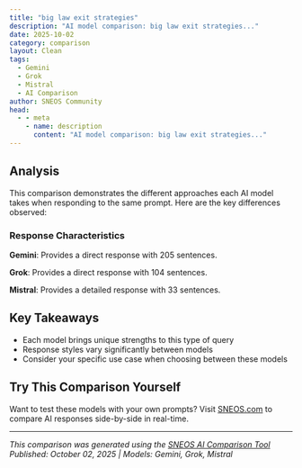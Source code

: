 ```yaml
---
title: "big law exit strategies"
description: "AI model comparison: big law exit strategies..."
date: 2025-10-02
category: comparison
layout: Clean
tags:
  - Gemini
  - Grok
  - Mistral
  - AI Comparison
author: SNEOS Community
head:
  - - meta
    - name: description
      content: "AI model comparison: big law exit strategies..."
---
```


<ChatComparison
  title="big law exit strategies"
  prompt="big law exit strategies"
  :responses='{
    "Gemini": "Okay, let\u0027s break down exit strategies from Big Law.  Leaving Big Law is a common career move, and there are many potential paths.  Here\u0027s a comprehensive overview, covering various options, key considerations, and tips for planning your exit.\n\n**I. Common Exit Strategies \u0026 Career Paths:**\n\nHere\u0027s a breakdown of popular exit routes, categorized for clarity:\n\n*   **A. Legal Roles (Still Practicing Law):**\n\n    *   **1. In-House Counsel:** This is arguably the most popular exit strategy. You become an attorney working directly for a corporation or organization.\n        *   **Pros:** Better work-life balance (often), more predictable hours, closer to the business side, potentially higher job security, see the impact of your work directly, often good benefits.\n        *   **Cons:** Can be less intellectually stimulating (depending on the company and role), may involve a lot of routine work, can be heavily influenced by business decisions, may face internal politics, salary growth may be slower than at a Big Law partner level.\n        *   **Key Skills:**  Your substantive legal expertise from Big Law is crucial.  Also, develop strong communication, negotiation, and project management skills.  Business acumen is highly valued.\n        *   **Getting There:** Network aggressively with in-house counsel. Use recruiters specializing in in-house placements. Tailor your resume to highlight relevant experience and transferable skills. Consider industry-specific roles that align with your Big Law experience.\n    *   **2. Government Service:**  Federal, state, or local government agencies need lawyers.\n        *   **Pros:** Opportunity for public service, interesting and diverse work, good benefits, often good work-life balance (though can be demanding), gain unique experience.\n        *   **Cons:** Lower pay than Big Law or in-house, bureaucracy, may require security clearances.\n        *   **Key Skills:**  Your legal skills are vital.  Demonstrate a commitment to public service and an understanding of government operations.  Experience in relevant areas of law is beneficial.\n        *   **Getting There:**  USAJOBS (federal positions).  State and local government websites. Network with government attorneys.  Consider internships or clerkships.\n    *   **3. Smaller Law Firms (Boutique Firms):**  Join a smaller firm, often specializing in a particular area of law.\n        *   **Pros:**  More autonomy, potentially more interesting work, opportunity to build a practice, potentially better work-life balance, more client contact.\n        *   **Cons:**  Potentially lower pay (initially), less support staff, may require more business development, can be less stable than larger firms.\n        *   **Key Skills:**  Demonstrate your legal expertise and a willingness to take on more responsibility. Business development skills are a plus.\n        *   **Getting There:**  Network with attorneys at smaller firms.  Use online job boards.  Attend local bar association events.\n    *   **4. Non-Profit Legal Organizations:** Work for organizations providing legal services to underserved communities.\n        *   **Pros:**  Meaningful work, opportunity to help others, good work-life balance (generally).\n        *   **Cons:**  Significantly lower pay, often limited resources, can be emotionally demanding.\n        *   **Key Skills:**  Passion for social justice, strong legal skills, ability to work independently, excellent communication skills.\n        *   **Getting There:**  PSJD (Public Service Jobs Directory).  Network with attorneys at non-profits.  Volunteer to gain experience.\n    *  **5. Academia:** Teaching law or working in a legal research position.\n        * **Pros:** Intellectual stimulation, shaping future lawyers, research opportunities.\n        * **Cons:** Highly competitive, requires advanced degrees (often an LLM or SJD), lower pay than Big Law, significant time commitment.\n        * **Key Skills:** Strong academic record, excellent writing and research skills, teaching ability.\n        * **Getting There:** Network with law professors, attend academic conferences, publish scholarly articles.\n\n*   **B. Business-Related Roles (Leveraging Legal Skills):**\n\n    *   **1. Consulting:**  Use your analytical and problem-solving skills to advise businesses.  Management consulting, legal consulting, or industry-specific consulting are options.\n        *   **Pros:**  High earning potential, intellectual stimulation, diverse projects, opportunity to travel.\n        *   **Cons:**  Demanding hours, constant travel (often), high pressure, steep learning curve.\n        *   **Key Skills:**  Analytical skills, problem-solving skills, communication skills, business acumen, project management skills.\n        *   **Getting There:**  Network with consultants.  Tailor your resume to highlight relevant skills and experience.  Consider an MBA or other advanced degree.\n    *   **2. Finance:**  Work in investment banking, private equity, hedge funds, or venture capital.  Legal skills are valuable in these areas, particularly for deal-related work.\n        *   **Pros:**  High earning potential, intellectually stimulating, fast-paced environment.\n        *   **Cons:**  Extremely demanding hours, high pressure, competitive environment.\n        *   **Key Skills:**  Financial modeling, valuation analysis, deal structuring, negotiation skills, strong analytical skills.\n        *   **Getting There:**  Network with people in finance.  Consider an MBA or other finance-related degree.  Tailor your resume to highlight relevant experience.\n    *   **3. Real Estate Development:** Leverage your legal knowledge in real estate transactions and development projects.\n        *   **Pros:** Potentially high earnings, tangible results, entrepreneurial opportunities.\n        *   **Cons:** Cyclical market, requires capital, can be stressful.\n        *   **Key Skills:** Negotiation, legal drafting, financial analysis, project management.\n        *   **Getting There:** Network with real estate professionals, consider real estate investment courses or certifications.\n    *   **4. Entrepreneurship/Start-up:** Start your own business or join a start-up.\n        *   **Pros:**  Autonomy, potential for high reward, opportunity to build something from scratch.\n        *   **Cons:**  High risk, demanding hours, financial uncertainty, requires a diverse skillset.\n        *   **Key Skills:**  Business acumen, leadership, sales and marketing skills, financial management, legal knowledge (for your own company).\n        *   **Getting There:**  Develop a business plan.  Network with entrepreneurs.  Seek funding.\n    *   **5. Compliance:**  Help companies navigate complex regulations and ensure compliance.\n        *   **Pros:** Growing field, good job security, good work-life balance (generally).\n        *   **Cons:** Can be repetitive, may involve a lot of paperwork, can be stressful when dealing with regulatory issues.\n        *   **Key Skills:**  Knowledge of relevant regulations, analytical skills, attention to detail, communication skills.\n        *   **Getting There:**  Obtain relevant certifications (e.g., Certified Compliance \u0026 Ethics Professional).  Network with compliance professionals.\n    *  **6. Legal Tech:** Work for a company developing technology solutions for the legal industry.\n        * **Pros:** Innovative field, high growth potential, combining legal and tech skills.\n        * **Cons:** Fast-paced, requires technical knowledge, can be demanding.\n        * **Key Skills:** Legal knowledge, understanding of technology, problem-solving, communication.\n        * **Getting There:** Learn about legal tech trends, network with people in the industry, take online courses in relevant technologies.\n\n*   **C. Completely Different Careers (Requiring a Significant Shift):**\n\n    *   This is a broad category, and the possibilities are endless. Examples include:\n        *   **Writing/Journalism:**  Leverage your research and writing skills.\n        *   **Teaching (Non-Law):**  Teach at the elementary, secondary, or college level.\n        *   **Non-Profit Management:**  Lead or manage a non-profit organization.\n        *   **Politics:** Run for office or work on political campaigns.\n        *   **Creative Fields:**  Pursue a career in art, music, or other creative fields.\n        *   **Healthcare Administration:** Manage healthcare facilities or programs.\n        *   **Culinary Arts:** Become a chef or restaurant owner.\n    *   **Pros:**  Opportunity to pursue your passion, more fulfilling work, better work-life balance (potentially).\n    *   **Cons:**  Often requires significant retraining or education, lower pay (initially), high risk.\n    *   **Key Skills:**  Varies depending on the chosen field.  A willingness to learn and adapt is essential.\n    *   **Getting There:**  Research your chosen field.  Obtain necessary education or training.  Network with people in the field.  Be prepared to start at the bottom.\n\n**II. Key Considerations When Planning Your Exit:**\n\n*   **A. Your \u0022Why\u0022:**  Why are you leaving Big Law?  What are you seeking in your next career?  Clarity on your motivations is crucial for making the right choice.\n*   **B. Your Skills and Interests:**  What are you good at?  What do you enjoy doing?  Your exit strategy should align with your skills and interests.\n*   **C. Your Financial Situation:**  Can you afford a pay cut?  How long can you go without a job?  A realistic assessment of your finances is essential.\n*   **D. Your Marketability:**  How marketable are your skills in your desired field?  Do you need to acquire new skills or credentials?\n*   **E. Your Network:**  Who do you know who can help you?  Networking is crucial for finding new opportunities.\n*   **F. Timing:**  When is the best time to leave?  Consider your workload, bonuses, and vesting schedules.\n*   **G. Non-Compete Agreements:**  Review your employment agreement carefully to understand any restrictions on your future employment.\n*   **H. Partnership Track (If Applicable):** If you are on partnership track, assess your chances of making partner and weigh that against your desire to leave.  The economics of partnership can be very attractive, but it comes with its own set of challenges.\n\n**III. Steps to Take Before Leaving:**\n\n*   **A. Research:**  Thoroughly research your desired career path.  Talk to people who are already working in that field.\n*   **B. Networking:**  Start networking early and often.  Attend industry events.  Reach out to people on LinkedIn.\n*   **C. Skill Development:**  Acquire any necessary skills or credentials.  Take online courses.  Attend workshops.\n*   **D. Resume/Cover Letter:**  Tailor your resume and cover letter to highlight relevant experience and skills.\n*   **E. Practice Interviewing:**  Practice answering common interview questions.  Get feedback from friends or career counselors.\n*   **F. Financial Planning:**  Create a budget and plan for your finances.\n*   **G. Inform Your Firm:**  Give your firm adequate notice.  Leave on good terms.\n*   **H. Transition Plan:**  Create a plan for transitioning your files and responsibilities.\n\n**IV. Common Mistakes to Avoid:**\n\n*   **A. Leaving Without a Plan:**  Don\u0027t quit your job without a clear plan for your next career move.\n*   **B. Underestimating the Transition:**  Be prepared for a transition period.  It may take time to find a new job or start a new business.\n*   **C. Burning Bridges:**  Leave your firm on good terms.  You never know when you might need a reference or a connection.\n*   **D. Neglecting Your Network:**  Don\u0027t neglect your network.  Stay in touch with your contacts.\n*   **E. Not Being Realistic:**  Be realistic about your skills and marketability.  Don\u0027t expect to land your dream job overnight.\n*   **F. Not Negotiating Effectively:** Negotiate your salary and benefits.\n\n**V. Additional Tips:**\n\n*   **A. Work with a Recruiter:**  Recruiters can help you find new opportunities and negotiate your salary.\n*   **B. Use LinkedIn:**  LinkedIn is a powerful tool for networking and job searching.\n*   **C. Consider a Side Hustle:**  Start a side hustle to test the waters in your desired field.\n*   **D. Be Patient:**  Finding the right exit strategy takes time.  Be patient and persistent.\n*   **E.  Get a Coach:** Consider hiring a career coach or mentor to help you navigate the process.\n\n**VI. Resources:**\n\n*   **Online Job Boards:**  Indeed, LinkedIn, Glassdoor, CareerBuilder\n*   **Recruiting Firms:**  Major, Lindsey \u0026 Africa, Lateral Link, Robert Half Legal\n*   **Career Counseling Services:**  Many universities and professional organizations offer career counseling services.\n*   **Books and Articles:**  Search online for articles and books on career transitions and Big Law exit strategies.\n\n**VII.  Important Note on Mental Health:**\n\nBig Law can be incredibly demanding, and the transition can be stressful.  Prioritize your mental health.  Seek support from friends, family, or a therapist if needed.\n\nBy carefully considering these factors and taking the necessary steps, you can successfully transition from Big Law to a more fulfilling and rewarding career.  Good luck!\n",
    "Grok": "Leaving a career in Big Law (large, prestigious law firms) can be a significant transition, as the environment often involves high compensation, intense hours, and a specific skill set that may not always translate directly to other industries. However, many attorneys successfully pivot to fulfilling and lucrative roles outside of Big Law. Below are some common exit strategies, along with tips and considerations for making the transition:\n\n---\n\n### 1. In-House Counsel\n**Overview**: Many Big Law attorneys move to in-house counsel roles at corporations, where they provide legal support directly to the business. These positions often offer better work-life balance and a broader scope of responsibilities, including business strategy.\n- **Pros**: More predictable hours, exposure to business operations, potential for equity compensation in startups or public companies.\n- **Cons**: May involve a pay cut initially, less control over workload in some cases, and a shift from specialized legal work to more generalist responsibilities.\n- **How to Transition**: Leverage your Big Law experience in a specific practice area (e.g., M\u0026A, IP, or employment law) to target industries or companies needing that expertise. Network through alumni groups, LinkedIn, and legal recruiters to identify opportunities.\n- **Tip**: Smaller companies or startups often value Big Law experience for their ability to handle complex legal issues without external counsel.\n\n---\n\n### 2. Government or Public Interest Roles\n**Overview**: Some attorneys transition to roles in government (e.g., Department of Justice, SEC, or state agencies) or public interest organizations (e.g., nonprofits, legal aid). These roles often prioritize mission-driven work over high compensation.\n- **Pros**: Meaningful impact, potential for loan forgiveness (e.g., Public Service Loan Forgiveness in the U.S.), and often better work-life balance.\n- **Cons**: Significant pay cut compared to Big Law, slower career progression, and sometimes bureaucratic environments.\n- **How to Transition**: Highlight transferable skills like research, writing, and advocacy developed in Big Law. Tailor your resume to emphasize any pro bono or volunteer work to demonstrate alignment with public service values.\n- **Tip**: Look into federal or state clerkships if you\u2019re early in your career, as they can provide a stepping stone to government roles.\n\n---\n\n### 3. Academia or Legal Teaching\n**Overview**: Transitioning to academia, such as teaching at a law school or university, allows attorneys to leverage their expertise in a less high-pressure environment.\n- **Pros**: Intellectual stimulation, flexibility, and the opportunity to shape future lawyers.\n- **Cons**: Requires a strong academic background (e.g., law review, clerkships, or publications), often lower pay, and a competitive hiring process.\n- **How to Transition**: Publish articles or books to build your academic profile while at Big Law. Network with professors and attend legal conferences to explore opportunities. Consider adjunct positions as a starting point.\n- **Tip**: An LLM or other advanced degree can boost credibility if you\u2019re targeting top-tier institutions.\n\n---\n\n### 4. Boutique Law Firms or Solo Practice\n**Overview**: Some attorneys move to smaller boutique firms that specialize in a niche area or start their own practice, seeking more autonomy and flexibility.\n- **Pros**: Greater control over cases and clients, potential for higher per-hour earnings in a solo practice, and often a better work-life balance.\n- **Cons**: Less predictable income, need for business development skills, and lack of Big Law resources like support staff and brand recognition.\n- **How to Transition**: Build a client base or niche expertise while still at Big Law (e.g., through pro bono work or personal networking). For solo practice, ensure you have financial runway for initial low-income periods and invest in marketing and technology.\n- **Tip**: Focus on a specific practice area where Big Law experience gives you a competitive edge (e.g., complex litigation or corporate transactions).\n\n---\n\n### 5. Non-Legal Careers\n**Overview**: Many Big Law attorneys leave the legal profession entirely for roles in business, consulting, finance, tech, or entrepreneurship. Their analytical skills, attention to detail, and work ethic are often highly valued in other fields.\n- **Common Roles**:\n  - **Consulting**: Management consulting firms (e.g., McKinsey, BCG) often hire lawyers for their problem-solving skills.\n  - **Finance**: Roles in investment banking, private equity, or compliance at financial institutions.\n  - **Tech**: Positions in legal tech startups, product management, or operations.\n  - **Entrepreneurship**: Starting a business or joining a startup in a leadership role.\n- **Pros**: Potential for higher earnings in the long term, exposure to new industries, and often a more dynamic work environment.\n- **Cons**: May require starting at a lower level or retraining, loss of legal career trajectory, and initial uncertainty.\n- **How to Transition**: Take advantage of Big Law\u2019s prestige to network with professionals in your desired field. Consider executive education programs (e.g., MBA) or certifications to bridge skill gaps. Highlight transferable skills like project management, negotiation, and critical thinking on your resume.\n- **Tip**: Join industry-specific groups or events to build relationships and gain insight into non-legal roles.\n\n---\n\n### 6. Alternative Legal Careers\n**Overview**: Some attorneys pivot to legal-adjacent roles that don\u2019t involve traditional practice, such as legal recruiting, compliance, risk management, or legal tech.\n- **Pros**: Retain connection to the legal field while often enjoying better hours and less stress.\n- **Cons**: May not carry the same prestige or compensation as Big Law.\n- **How to Transition**: Use your insider knowledge of Big Law to target roles like legal recruiting or law firm operations. For compliance or risk management, look for roles in regulated industries like finance or healthcare.\n- **Tip**: Emphasize your understanding of legal workflows and client needs, which can be a unique selling point.\n\n---\n\n### 7. Writing, Media, or Thought Leadership\n**Overview**: Lawyers with strong communication skills can transition to writing (e.g., legal journalism, authoring books), speaking engagements, or media roles (e.g., legal analyst for news outlets).\n- **Pros**: Flexible, creative work that allows you to stay connected to the law without practicing.\n- **Cons**: Income may be inconsistent, and breaking into these fields can be challenging without a prior platform.\n- **How to Transition**: Start blogging or publishing articles while in Big Law to build a portfolio. Network with journalists or media professionals and pitch yourself for commentary roles.\n- **Tip**: Focus on a niche area of law where you have deep expertise to establish yourself as an authority.\n\n---\n\n### Key Considerations for Any Exit Strategy\n1. **Timing**: Assess whether you\u2019ve gained enough experience in Big Law (typically 3\u20135 years) to make your skills marketable. Leaving too early may limit options; staying too long might make it harder to pivot due to specialization or burnout.\n2. **Financial Planning**: Big Law salaries often come with high lifestyles or student debt. Build a financial cushion (6\u201312 months of expenses) to weather lower initial pay in a new role.\n3. **Networking**: Relationships are critical for transitions. Maintain connections with law school classmates, Big Law colleagues, and clients who can refer you to opportunities.\n4. **Mental Health**: Big Law burnout is real. If you\u2019re feeling overwhelmed, prioritize roles that offer better balance, even if they come with a pay cut.\n5. **Skill Development**: Identify gaps in your resume for your target role (e.g., business acumen for in-house roles) and seek training or mentorship to address them.\n\n---\n\n### Final Thoughts\nExiting Big Law is a personal decision that depends on your goals, values, and tolerance for risk. Reflect on what you want from your career\u2014whether it\u2019s work-life balance, financial stability, or personal fulfillment\u2014and align your exit strategy accordingly. Many attorneys find that leaving Big Law opens doors to more satisfying and sustainable careers, even if the initial transition is challenging. Consider consulting with a career coach or mentor who specializes in legal transitions for tailored guidance.",
    "Mistral": "Exiting a career in \u0022Big Law\u0022 (large, prestigious law firms) can be a significant decision, often driven by a desire for better work-life balance, different career opportunities, or personal fulfillment. Here are some common exit strategies:\n\n1. **In-House Counsel:**\n   - **Corporate Legal Departments:** Many lawyers transition to in-house roles within corporations, where they can enjoy more stable hours and a different work environment.\n   - **Non-Profit Organizations:** Working for non-profits can provide a sense of purpose and often comes with a more relaxed pace.\n\n2. **Government and Public Service:**\n   - **Federal, State, or Local Government:** Positions in government agencies can offer a sense of public service and often come with good benefits and job security.\n   - **Public Defender or Prosecutor:** These roles can be highly rewarding for those interested in criminal law and public service.\n\n3. **Academia:**\n   - **Law School Faculty:** Teaching at a law school can be intellectually stimulating and provide a more flexible schedule.\n   - **Research Positions:** Engaging in legal research or policy work can be a fulfilling alternative.\n\n4. **Consulting and Advisory Roles:**\n   - **Legal Consulting:** Offering consulting services to businesses or law firms can provide a more flexible work arrangement.\n   - **Advisory Boards:** Serving on advisory boards for startups or established companies can be a rewarding way to leverage legal expertise.\n\n5. **Entrepreneurship:**\n   - **Starting a Law Firm:** Starting your own practice can offer more control over your workload and client base.\n   - **Non-Legal Business:** Some lawyers transition into non-legal entrepreneurial ventures, leveraging their legal background in business management.\n\n6. **Alternative Legal Careers:**\n   - **Legal Technology:** Working for legal tech companies can be an exciting way to stay in the legal field while exploring new technologies.\n   - **Legal Publishing:** Writing for legal journals, blogs, or books can be a fulfilling way to share your expertise.\n\n7. **Non-Legal Careers:**\n   - **Business Roles:** Many lawyers transition into business roles such as management consulting, finance, or operations.\n   - **Creative Fields:** Some lawyers pursue careers in writing, journalism, or the arts, leveraging their analytical and communication skills.\n\n8. **Freelance and Contract Work:**\n   - **Freelance Legal Work:** Offering freelance legal services can provide flexibility and the ability to choose your projects.\n   - **Contract Attorney:** Working as a contract attorney can offer a more flexible schedule and the ability to work on a variety of cases.\n\n9. **Public Interest Law:**\n   - **Legal Aid:** Working for legal aid organizations can be highly rewarding for those interested in social justice.\n   - **Advocacy Groups:** Joining advocacy groups can provide a sense of purpose and the opportunity to work on important social issues.\n\n10. **Retirement or Sabbatical:**\n    - **Early Retirement:** Some lawyers choose to retire early, especially if they have saved enough financially.\n    - **Sabbatical:** Taking a sabbatical can provide time to recharge and explore other interests before deciding on the next career step.\n\nWhen considering an exit strategy, it\u0027s important to assess your financial situation, career goals, and personal values. Networking, seeking mentorship, and possibly working with a career coach can also be beneficial in making a smooth transition."
  }'
  published-date="01:17"
/>

## Analysis

This comparison demonstrates the different approaches each AI model takes when responding to the same prompt. Here are the key differences observed:

### Response Characteristics

**Gemini**: Provides a direct response with 205 sentences. 

**Grok**: Provides a direct response with 104 sentences. 

**Mistral**: Provides a detailed response with 33 sentences. 

## Key Takeaways

- Each model brings unique strengths to this type of query
- Response styles vary significantly between models
- Consider your specific use case when choosing between these models

## Try This Comparison Yourself

Want to test these models with your own prompts? Visit [SNEOS.com](https://sneos.com) to compare AI responses side-by-side in real-time.

---

*This comparison was generated using the [SNEOS AI Comparison Tool](https://sneos.com)*
*Published: October 02, 2025 | Models: Gemini, Grok, Mistral*
